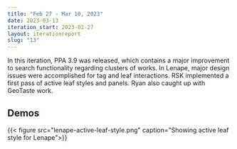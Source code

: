 ```yaml
---
title: "Feb 27 - Mar 10, 2023"
date: 2023-03-13
iteration_start: 2023-02-27
layout: iterationreport
slug: "13"
---
```


In this iteration, PPA 3.9 was released, which contains a major improvement to search functionality regarding clusters of works. In Lenape, major design issues were accomplished for tag and leaf interactions. RSK implemented a first pass of active leaf styles and panels. Ryan also caught up with GeoTaste work.

## Demos

{{< figure src="lenape-active-leaf-style.png" caption="Showing active leaf style for Lenape">}}







